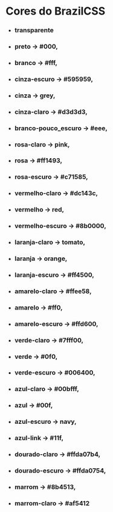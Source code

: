 # Cores do BrazilCSS
- ### transparente
- ### preto -> #000,
- ### branco -> #fff,
- ### cinza-escuro -> #595959,
- ### cinza -> grey,
- ### cinza-claro -> #d3d3d3,
- ### branco-pouco_escuro -> #eee,
- ### rosa-claro -> pink,
- ### rosa -> #ff1493,
- ### rosa-escuro -> #c71585,
- ### vermelho-claro -> #dc143c,
- ### vermelho -> red,
- ### vermelho-escuro -> #8b0000,
- ### laranja-claro -> tomato,
- ### laranja -> orange,
- ### laranja-escuro -> #ff4500,
- ### amarelo-claro -> #ffee58,
- ### amarelo -> #ff0,
- ### amarelo-escuro -> #ffd600,
- ### verde-claro -> #7fff00,
- ### verde -> #0f0,
- ### verde-escuro -> #006400,
- ### azul-claro -> #00bfff,
- ### azul -> #00f,
- ### azul-escuro -> navy,
- ### azul-link -> #11f,
- ### dourado-claro -> #ffda07b4,
- ### dourado-escuro -> #ffda0754,
- ### marrom -> #8b4513,
- ### marrom-claro -> #af5412